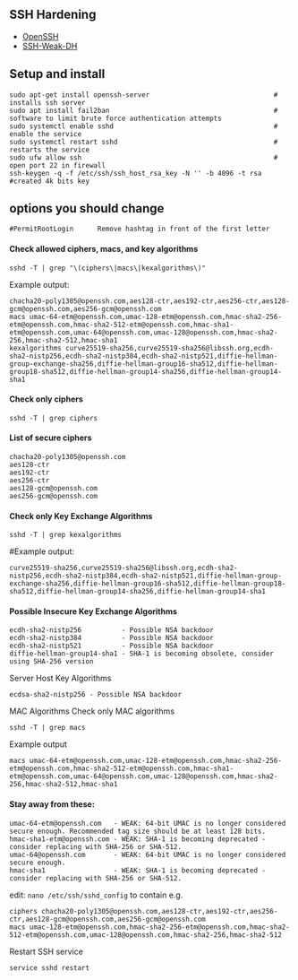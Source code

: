 
## SSH Hardening

- [OpenSSH](https://www.openssh.com)
- [SSH-Weak-DH](https://github.com/AonCyberLabs/SSH-Weak-DH)

## Setup and install
````
sudo apt-get install openssh-server                               # installs ssh server
sudo apt install fail2ban                                         # software to limit brute force authentication attempts
sudo systemctl enable sshd                                        # enable the service
sudo systemctl restart sshd                                       # restarts the service
sudo ufw allow ssh                                                # open port 22 in firewall
ssh-keygen -q -f /etc/ssh/ssh_host_rsa_key -N '' -b 4096 -t rsa   #created 4k bits key
````

## options you should change
````
#PermitRootLogin      Remove hashtag in front of the first letter
````


#### Check allowed ciphers, macs, and key algorithms

````
sshd -T | grep "\(ciphers\|macs\|kexalgorithms\)"
````

Example output:

````
chacha20-poly1305@openssh.com,aes128-ctr,aes192-ctr,aes256-ctr,aes128-gcm@openssh.com,aes256-gcm@openssh.com
macs umac-64-etm@openssh.com,umac-128-etm@openssh.com,hmac-sha2-256-etm@openssh.com,hmac-sha2-512-etm@openssh.com,hmac-sha1-etm@openssh.com,umac-64@openssh.com,umac-128@openssh.com,hmac-sha2-256,hmac-sha2-512,hmac-sha1
kexalgorithms curve25519-sha256,curve25519-sha256@libssh.org,ecdh-sha2-nistp256,ecdh-sha2-nistp384,ecdh-sha2-nistp521,diffie-hellman-group-exchange-sha256,diffie-hellman-group16-sha512,diffie-hellman-group18-sha512,diffie-hellman-group14-sha256,diffie-hellman-group14-sha1
````

#### Check only ciphers

````
sshd -T | grep ciphers
````

#### List of secure ciphers
````
chacha20-poly1305@openssh.com
aes128-ctr
aes192-ctr
aes256-ctr
aes128-gcm@openssh.com
aes256-gcm@openssh.com
````

#### Check only Key Exchange Algorithms
````
sshd -T | grep kexalgorithms
````

#Example output:
````
curve25519-sha256,curve25519-sha256@libssh.org,ecdh-sha2-nistp256,ecdh-sha2-nistp384,ecdh-sha2-nistp521,diffie-hellman-group-exchange-sha256,diffie-hellman-group16-sha512,diffie-hellman-group18-sha512,diffie-hellman-group14-sha256,diffie-hellman-group14-sha1
````

#### Possible Insecure Key Exchange Algorithms
````
ecdh-sha2-nistp256          - Possible NSA backdoor
ecdh-sha2-nistp384          - Possible NSA backdoor
ecdh-sha2-nistp521          - Possible NSA backdoor
diffie-hellman-group14-sha1 - SHA-1 is becoming obsolete, consider using SHA-256 version
````

Server Host Key Algorithms
````
ecdsa-sha2-nistp256 - Possible NSA backdoor
````

MAC Algorithms
Check only MAC algorithms
````
sshd -T | grep macs
````

Example output
````
macs umac-64-etm@openssh.com,umac-128-etm@openssh.com,hmac-sha2-256-etm@openssh.com,hmac-sha2-512-etm@openssh.com,hmac-sha1-etm@openssh.com,umac-64@openssh.com,umac-128@openssh.com,hmac-sha2-256,hmac-sha2-512,hmac-sha1
````

#### Stay away from these:
````
umac-64-etm@openssh.com   - WEAK: 64-bit UMAC is no longer considered secure enough. Recommended tag size should be at least 128 bits.
hmac-sha1-etm@openssh.com - WEAK: SHA-1 is becoming deprecated - consider replacing with SHA-256 or SHA-512. 
umac-64@openssh.com       - WEAK: 64-bit UMAC is no longer considered secure enough. 
hmac-sha1                 - WEAK: SHA-1 is becoming deprecated - consider replacing with SHA-256 or SHA-512. 
````

edit: `nano /etc/ssh/sshd_config` to contain e.g.
````
ciphers chacha20-poly1305@openssh.com,aes128-ctr,aes192-ctr,aes256-ctr,aes128-gcm@openssh.com,aes256-gcm@openssh.com
macs umac-128-etm@openssh.com,hmac-sha2-256-etm@openssh.com,hmac-sha2-512-etm@openssh.com,umac-128@openssh.com,hmac-sha2-256,hmac-sha2-512
````

Restart SSH service
````
service sshd restart
````

